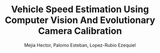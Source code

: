 ---
paperId: 4
author: Mejia Hector, Palomo Esteban, Lopez-Rubio Ezequiel
publicationauthor: Mejia Hector et al.
title: "Vehicle Speed Estimation Using Computer Vision And Evolutionary Camera Calibration"
pdf: mejia_paper.pdf
poster: mejia_poster.png
alt: --
type: Oral
topic: computer vision
conference: neurips
year: 2021
tags: neurips-2021
location: Virtual
---